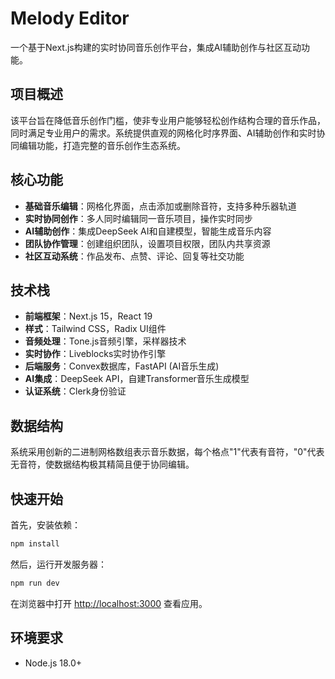 # Melody Editor

一个基于Next.js构建的实时协同音乐创作平台，集成AI辅助创作与社区互动功能。

## 项目概述

该平台旨在降低音乐创作门槛，使非专业用户能够轻松创作结构合理的音乐作品，同时满足专业用户的需求。系统提供直观的网格化时序界面、AI辅助创作和实时协同编辑功能，打造完整的音乐创作生态系统。

## 核心功能

- **基础音乐编辑**：网格化界面，点击添加或删除音符，支持多种乐器轨道
- **实时协同创作**：多人同时编辑同一音乐项目，操作实时同步
- **AI辅助创作**：集成DeepSeek AI和自建模型，智能生成音乐内容
- **团队协作管理**：创建组织团队，设置项目权限，团队内共享资源
- **社区互动系统**：作品发布、点赞、评论、回复等社交功能

## 技术栈

- **前端框架**：Next.js 15，React 19
- **样式**：Tailwind CSS，Radix UI组件
- **音频处理**：Tone.js音频引擎，采样器技术
- **实时协作**：Liveblocks实时协作引擎
- **后端服务**：Convex数据库，FastAPI (AI音乐生成)
- **AI集成**：DeepSeek API，自建Transformer音乐生成模型
- **认证系统**：Clerk身份验证

## 数据结构

系统采用创新的二进制网格数组表示音乐数据，每个格点"1"代表有音符，"0"代表无音符，使数据结构极其精简且便于协同编辑。

## 快速开始

首先，安装依赖：

```bash
npm install
```

然后，运行开发服务器：

```bash
npm run dev
```

在浏览器中打开 [http://localhost:3000](http://localhost:3000) 查看应用。

## 环境要求

- Node.js 18.0+
